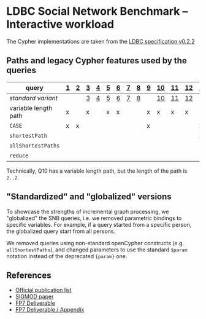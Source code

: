# LDBC Social Network Benchmark – Interactive workload

The Cypher implementations are taken from the [LDBC specification v0.2.2](https://github.com/ldbc/ldbc_snb_docs/blob/master/LDBC_SNB_v0.2.2.pdf)

## Paths and legacy Cypher features used by the queries

| query                             |  [1](original/query-1.cypher) |  [2](original/query-2.cypher) |  [3](original/query-3.cypher) |  [4](original/query-4.cypher) |  [5](original/query-5.cypher) |  [6](original/query-6.cypher) |  [7](original/query-7.cypher) |  [8](original/query-8.cypher) |  [9](original/query-9.cypher) | [10](original/query-10.cypher) | [11](original/query-11.cypher) | [12](original/query-12.cypher) | [13](original/query-13.cypher) | [14](original/query-14.cypher) |
| ------------------------------- | --- | --- | --- | --- | --- | --- | --- | --- | --- | --- | --- | --- | --- | --- |
| _standard variant_            |  |  |  [3](query-3.cypher) |  [4](query-4.cypher) |  [5](query-5.cypher) |  [6](query-6.cypher) |  [7](query-7.cypher) |  [8](query-8.cypher) |  | [10](query-10.cypher) | [11](query-11.cypher) | [12](query-12.cypher) |  |  |
| variable length path            |  x  |     |  x  |     |  x  |  x  |     |     |  x  |  x  | x   | x   |     |     |
| `CASE`                          |  x  |  x  |     |     |     |     |     |     |  x  |     |     |     | x   |     |
| `shortestPath`                  |     |     |     |     |     |     |     |     |     |     |     |     | x   |     |
| `allShortestPaths`              |     |     |     |     |     |     |     |     |     |     |     |     |     | x   |
| `reduce`                        |     |     |     |     |     |     |     |     |     |     |     |     |     | x   |

Technically, Q10 has a variable length path, but the length of the path is `2..2`.

## "Standardized" and "globalized" versions

To showcase the strengths of incremental graph processing, we "globalized" the SNB queries, i.e. we removed parametric bindings to specific variables. For example, if a query started from a specific person, the globalized query start from all persons.

We removed queries using non-standard openCypher constructs (e.g. `allShortestPaths`), and changed parameters to use the standard `$param` notation instead of the deprecated `{param}` one.

## References

* [Official publication list](http://ldbcouncil.org/publications)
* [SIGMOD paper](http://dl.acm.org/citation.cfm?id=2742786)
* [FP7 Deliverable](http://ldbcouncil.org/sites/default/files/LDBC_D3.3.34.pdf)
* [FP7 Deliverable / Appendix](http://ldbcouncil.org/sites/default/files/LDBC_D3.3.34_appendix.pdf)
